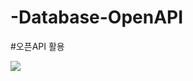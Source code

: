 # -Database-OpenAPI
#오픈API 활용

<img src="https://user-images.githubusercontent.com/72116811/206854027-2e928715-d0b9-4fbb-a749-f18f9766f627.mp4">


